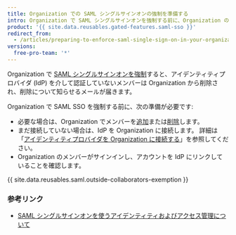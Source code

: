 ```yaml
---
title: Organization での SAML シングルサインオンの強制を準備する
intro: Organization で SAML シングルサインオンを強制する前に、Organization のメンバーシップを検証し、アイデンティティプロバイダへの接続文字列を設定する必要があります。
product: '{{ site.data.reusables.gated-features.saml-sso }}'
redirect_from:
  - /articles/preparing-to-enforce-saml-single-sign-on-in-your-organization
versions:
  free-pro-team: '*'
---
```


Organization で [SAML シングルサインオンを強制](/articles/enabling-and-testing-saml-single-sign-on-for-your-organization)すると、アイデンティティプロバイダ (IdP) を介して認証していないメンバーは Organization から削除され、削除について知らせるメールが届きます。

Organization で SAML SSO を強制する前に、次の準備が必要です:

- 必要な場合は、Organization でメンバーを[追加](/articles/inviting-users-to-join-your-organization)または[削除](/articles/removing-a-member-from-your-organization)します。
- まだ接続していない場合は、IdP を Organization に接続します。 詳細は「[アイデンティティプロバイダを Organization に接続する](/articles/connecting-your-identity-provider-to-your-organization)」を参照してください。
- Organization のメンバーがサインインし、アカウントを IdP にリンクしていることを確認します。

{{ site.data.reusables.saml.outside-collaborators-exemption }}

### 参考リンク

- [SAML シングルサインオンを使うアイデンティティおよびアクセス管理について](/articles/about-identity-and-access-management-with-saml-single-sign-on)
